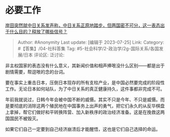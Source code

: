 # 必要工作
[岸田突然就中日关系发声称，中日关系正原地踏步，但两国密不可分，这一表态出于什么目的？释放了哪些信号？](https://www.zhihu.com/question/613585972/answer/3134273199)

> Author: #Anonymity
> Last update: [编辑于 2023-07-25]
> Link:
> Category: #【答集】/04-社科答集
> Tag: #5-社会科学/2-政治学/2g-国际关系/各国发展/日本
> 评论区:
> 泛讨论:

非主权国家的表态没有什么意义，其新闻价值和相声捧哏没什么区别——都是出于剧情需要，帮逗哏的念的台词。

要在事实上重击日本，压倒日本现存的所有支柱产业，是中国必然要完成的阶段性工作。无论日本如何站队，为了中日关系的真正健康持久，这件事都非完成不可。

年前我就说过，日韩今年会被中国不断的威慑。其实不只是今年、不只是威慑。而是要彻底的消除这两个殖民地在中国事务上出声的勇气，把它们永久的从反华棋盘上拿掉，帮它们做好和平转换阵营、加入新秩序的政治经济准备。这是在挽救这两国国民不被毁灭。

如果它们自己一定要到自己经济崩溃后才能醒悟，这也是它们自己选择的命运。
